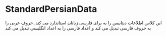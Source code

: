 # StandardPersianData
این کلاس اطلاعات دیتابیس را به برای فارسی زبانان استاندارد می کند. حروف عربی را به حروف فارسی تبدیل می کند و اعداد فارسی را به اعداد انگلیسی تبدیل می کند
